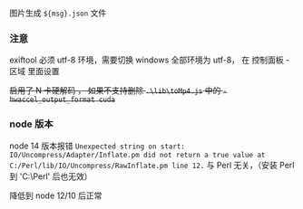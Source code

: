 ###

图片生成 `${msg}.json` 文件

### 注意

exiftool 必须 utf-8 环境，需要切换 windows 全部环境为 utf-8， 在 控制面板 - 区域 里面设置 <br />

~~启用了 N 卡硬解码 ， 如果不支持删除 `.\lib\toMp4.js` 中的 `-hwaccel_output_format cuda`~~ <br/>

### node 版本

node 14 版本报错 `Unexpected string on start: IO/Uncompress/Adapter/Inflate.pm did not return a true value at C:/Perl/lib/IO/Uncompress/RawInflate.pm line 12.`
与 Perl 无关，（安装 Perl 到 'C:\Perl' 后也无效）

降低到 node 12/10 后正常
